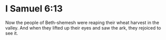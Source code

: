 # I Samuel 6:13

Now the people of Beth-shemesh were reaping their wheat harvest in the valley. And when they lifted up their eyes and saw the ark, they rejoiced to see it.
